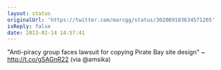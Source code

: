 ```yaml
---
layout: status
originalUrl: 'https://twitter.com/marcgg/status/302069103634571265'
isReply: false
date: 2013-02-14 14:57:41
---
```


"Anti-piracy group faces lawsuit for copying Pirate Bay site design" ~ http://t.co/gSAGnR22 (via @amsika)
